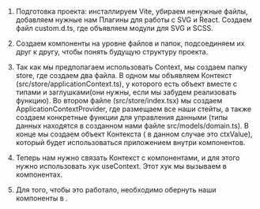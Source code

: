 1. Подготовка проекта: инсталлируем Vite, убираем ненужные файлы, добавляем нужные нам Плагины для работы с SVG и React. Создаем файл custom.d.ts, где объявляем модули для SVG и SCSS.

2. Создаем компоненты на уровне файлов и папок, подсоединяем их друг к другу, чтобы понять будущую структуру проекта.

3. Так как мы предполагаем использовать Context, мы создаем папку store, где создаем два файла. В одном мы объявляем Контекст (src/store/applicationContext.ts), у которого есть объект вместе с типами и заглушками(они нужны, если мы забудем реализовать функцию). Во втором файле (src/store/index.tsx) мы создаем ApplicationContextProvider, где размещаем все наши стейты, а также создаем конкретные функции для управления данными (типы данных находятся в созданном нами файле src/models/domain.ts).
   В конце мы создаем объект Контекста ( в данном случае это ctxValue), который будет использоваться приложением внутри компонентов.

4. Теперь нам нужно связать Контекст с компонентами, и для этого нужно использовать хук useContext. Этот хук мы вызываем в компонентах.

5. Для того, чтобы это работало, необходимо обернуть наши компоненты в <ApplicationContextProvider>.
